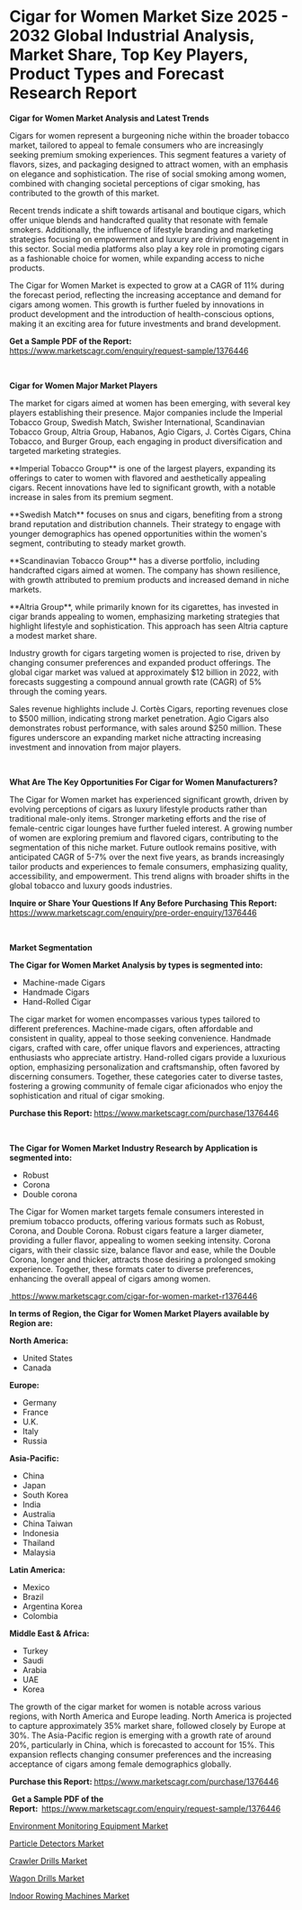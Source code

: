 <p><h1>Cigar for Women Market Size 2025 - 2032 Global Industrial Analysis, Market Share, Top Key Players, Product Types and Forecast Research Report</h1></p><p><strong>Cigar for Women Market Analysis and Latest Trends</strong></p>
<p><p>Cigars for women represent a burgeoning niche within the broader tobacco market, tailored to appeal to female consumers who are increasingly seeking premium smoking experiences. This segment features a variety of flavors, sizes, and packaging designed to attract women, with an emphasis on elegance and sophistication. The rise of social smoking among women, combined with changing societal perceptions of cigar smoking, has contributed to the growth of this market. </p><p>Recent trends indicate a shift towards artisanal and boutique cigars, which offer unique blends and handcrafted quality that resonate with female smokers. Additionally, the influence of lifestyle branding and marketing strategies focusing on empowerment and luxury are driving engagement in this sector. Social media platforms also play a key role in promoting cigars as a fashionable choice for women, while expanding access to niche products.</p><p>The Cigar for Women Market is expected to grow at a CAGR of 11% during the forecast period, reflecting the increasing acceptance and demand for cigars among women. This growth is further fueled by innovations in product development and the introduction of health-conscious options, making it an exciting area for future investments and brand development.</p></p>
<p><strong>Get a Sample PDF of the Report:&nbsp;</strong> <a href="https://www.marketscagr.com/enquiry/request-sample/1376446?utm_campaign=3546&utm_medium=2&utm_source=Github&utm_content=ia&utm_term=28032025&utm_id=cigar-for-women">https://www.marketscagr.com/enquiry/request-sample/1376446</a></p>
<p>&nbsp;</p>
<p><strong>Cigar for Women Major Market Players</strong></p>
<p><p>The market for cigars aimed at women has been emerging, with several key players establishing their presence. Major companies include the Imperial Tobacco Group, Swedish Match, Swisher International, Scandinavian Tobacco Group, Altria Group, Habanos, Agio Cigars, J. Cortès Cigars, China Tobacco, and Burger Group, each engaging in product diversification and targeted marketing strategies.</p><p>**Imperial Tobacco Group** is one of the largest players, expanding its offerings to cater to women with flavored and aesthetically appealing cigars. Recent innovations have led to significant growth, with a notable increase in sales from its premium segment.</p><p>**Swedish Match** focuses on snus and cigars, benefiting from a strong brand reputation and distribution channels. Their strategy to engage with younger demographics has opened opportunities within the women's segment, contributing to steady market growth.</p><p>**Scandinavian Tobacco Group** has a diverse portfolio, including handcrafted cigars aimed at women. The company has shown resilience, with growth attributed to premium products and increased demand in niche markets.</p><p>**Altria Group**, while primarily known for its cigarettes, has invested in cigar brands appealing to women, emphasizing marketing strategies that highlight lifestyle and sophistication. This approach has seen Altria capture a modest market share.</p><p>Industry growth for cigars targeting women is projected to rise, driven by changing consumer preferences and expanded product offerings. The global cigar market was valued at approximately $12 billion in 2022, with forecasts suggesting a compound annual growth rate (CAGR) of 5% through the coming years.</p><p>Sales revenue highlights include J. Cortès Cigars, reporting revenues close to $500 million, indicating strong market penetration. Agio Cigars also demonstrates robust performance, with sales around $250 million. These figures underscore an expanding market niche attracting increasing investment and innovation from major players.</p></p>
<p>&nbsp;</p>
<p><strong>What Are The Key Opportunities For Cigar for Women Manufacturers?</strong></p>
<p><p>The Cigar for Women market has experienced significant growth, driven by evolving perceptions of cigars as luxury lifestyle products rather than traditional male-only items. Stronger marketing efforts and the rise of female-centric cigar lounges have further fueled interest. A growing number of women are exploring premium and flavored cigars, contributing to the segmentation of this niche market. Future outlook remains positive, with anticipated CAGR of 5-7% over the next five years, as brands increasingly tailor products and experiences to female consumers, emphasizing quality, accessibility, and empowerment. This trend aligns with broader shifts in the global tobacco and luxury goods industries.</p></p>
<p><strong>Inquire or Share Your Questions If Any Before Purchasing This Report:</strong> <a href="https://www.marketscagr.com/enquiry/pre-order-enquiry/1376446?utm_campaign=3546&utm_medium=2&utm_source=Github&utm_content=ia&utm_term=28032025&utm_id=cigar-for-women">https://www.marketscagr.com/enquiry/pre-order-enquiry/1376446</a></p>
<p>&nbsp;</p>
<p><strong>Market Segmentation</strong></p>
<p><strong>The Cigar for Women Market Analysis by types is segmented into:</strong></p>
<p><ul><li>Machine-made Cigars</li><li>Handmade Cigars</li><li>Hand-Rolled Cigar</li></ul></p>
<p><p>The cigar market for women encompasses various types tailored to different preferences. Machine-made cigars, often affordable and consistent in quality, appeal to those seeking convenience. Handmade cigars, crafted with care, offer unique flavors and experiences, attracting enthusiasts who appreciate artistry. Hand-rolled cigars provide a luxurious option, emphasizing personalization and craftsmanship, often favored by discerning consumers. Together, these categories cater to diverse tastes, fostering a growing community of female cigar aficionados who enjoy the sophistication and ritual of cigar smoking.</p></p>
<p><strong>Purchase this Report:&nbsp;</strong><a href="https://www.marketscagr.com/purchase/1376446?utm_campaign=3546&utm_medium=2&utm_source=Github&utm_content=ia&utm_term=28032025&utm_id=cigar-for-women">https://www.marketscagr.com/purchase/1376446</a></p>
<p>&nbsp;</p>
<p><strong>The Cigar for Women Market Industry Research by Application is segmented into:</strong></p>
<p><ul><li>Robust</li><li>Corona</li><li>Double corona</li></ul></p>
<p><p>The Cigar for Women market targets female consumers interested in premium tobacco products, offering various formats such as Robust, Corona, and Double Corona. Robust cigars feature a larger diameter, providing a fuller flavor, appealing to women seeking intensity. Corona cigars, with their classic size, balance flavor and ease, while the Double Corona, longer and thicker, attracts those desiring a prolonged smoking experience. Together, these formats cater to diverse preferences, enhancing the overall appeal of cigars among women.</p></p>
<p><a href="https://www.marketscagr.com/cigar-for-women-market-r1376446?utm_campaign=3546&utm_medium=2&utm_source=Github&utm_content=ia&utm_term=28032025&utm_id=cigar-for-women">&nbsp;https://www.marketscagr.com/cigar-for-women-market-r1376446</a></p>
<p><strong>In terms of Region, the Cigar for Women Market Players available by Region are:</strong></p>
<p>
    <p> <strong> North America: </strong>
        <ul>
            <li>United States</li>
            <li>Canada</li>
        </ul>
        </p> 
    <p> <strong> Europe: </strong>
        <ul>
            <li>Germany</li>
            <li>France</li>
            <li>U.K.</li>
            <li>Italy</li>
            <li>Russia</li>
        </ul>
        </p> 
    <p> <strong> Asia-Pacific: </strong>
        <ul>
            <li>China</li>
            <li>Japan</li>
            <li>South Korea</li>
            <li>India</li>
            <li>Australia</li>
            <li>China Taiwan</li>
            <li>Indonesia</li>
            <li>Thailand</li>
            <li>Malaysia</li>
        </ul>
        </p> 
    <p> <strong> Latin America: </strong>
        <ul>
            <li>Mexico</li>
            <li>Brazil</li>
            <li>Argentina Korea</li>
            <li>Colombia</li>
        </ul>
        </p> 
    <p> <strong> Middle East & Africa: </strong>
        <ul>
            <li>Turkey</li>
            <li>Saudi</li>
            <li>Arabia</li>
            <li>UAE</li>
            <li>Korea</li>
        </ul>
    </p>
    </p>
<p><p>The growth of the cigar market for women is notable across various regions, with North America and Europe leading. North America is projected to capture approximately 35% market share, followed closely by Europe at 30%. The Asia-Pacific region is emerging with a growth rate of around 20%, particularly in China, which is forecasted to account for 15%. This expansion reflects changing consumer preferences and the increasing acceptance of cigars among female demographics globally.</p></p>
<p><strong>Purchase this Report: </strong><a href="https://www.marketscagr.com/purchase/1376446?utm_campaign=3546&utm_medium=2&utm_source=Github&utm_content=ia&utm_term=28032025&utm_id=cigar-for-women">https://www.marketscagr.com/purchase/1376446</a></p>
<p>&nbsp;<strong>Get a Sample PDF of the Report:&nbsp;&nbsp;</strong><a href="https://www.marketscagr.com/enquiry/request-sample/1376446?utm_campaign=3546&utm_medium=2&utm_source=Github&utm_content=ia&utm_term=28032025&utm_id=cigar-for-women">https://www.marketscagr.com/enquiry/request-sample/1376446</a></p>
<p><strong></strong></p>
<p><p><a href="https://www.linkedin.com/pulse/examining-ups-downs-environment-monitoring-equipment-market-f3ekc?utm_campaign=3546&utm_medium=2&utm_source=Github&utm_content=ia&utm_term=28032025&utm_id=cigar-for-women">Environment Monitoring Equipment Market</a></p><p><a href="https://www.linkedin.com/pulse/particle-detectors-market-demand-revenue-growth-106-cagr-ywshc?utm_campaign=3546&utm_medium=2&utm_source=Github&utm_content=ia&utm_term=28032025&utm_id=cigar-for-women">Particle Detectors Market</a></p><p><a href="https://www.linkedin.com/pulse/revenue-market-growth-insights-crawler-drills-projected-128-xc9tf?utm_campaign=3546&utm_medium=2&utm_source=Github&utm_content=ia&utm_term=28032025&utm_id=cigar-for-women">Crawler Drills Market</a></p><p><a href="https://www.linkedin.com/pulse/wagon-drills-market-overview-global-trends-future-prospects-byhwf?utm_campaign=3546&utm_medium=2&utm_source=Github&utm_content=ia&utm_term=28032025&utm_id=cigar-for-women">Wagon Drills Market</a></p><p><a href="https://www.linkedin.com/pulse/key-trends-growth-drivers-indoor-rowing-machines-market-striking-yzwhf?utm_campaign=3546&utm_medium=2&utm_source=Github&utm_content=ia&utm_term=28032025&utm_id=cigar-for-women">Indoor Rowing Machines Market</a></p></p>
